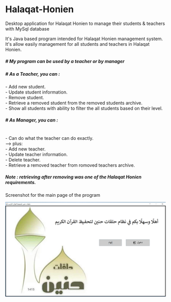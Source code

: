 # Halaqat-Honien
 Desktop application for Halaqat Honien to manage their students &amp; teachers with MySql database

It's Java based program intended for Halaqat Honien management system.<br>
It's allow easily management for all students and teachers in Halaqat Honien.

<h5># My program can be used by a teacher or by manager</h5>

<h5># As a Teacher, you can :</h5>
- Add new student.<br>
- Update student information.<br>
- Remove student.<br>
- Retrieve a removed student from the removed students archive.<br>
- Show all students with ability to filter the all students based on their level.


<h5># As Manager, you can :</h5><br>
- Can do what the teacher can do exactly.<br>
--> plus:<br>
    - Add new teacher.<br>
    - Update teacher information.<br>
    - Delete teacher.<br>
    - Retrieve a removed teacher from romoved teachers archive.<br>
    
<h5>Note : retrieving after removing was one of the Halaqat Honien requirements.</h5>

Screenshot for the main page of the program

<img src="screenshots/Main-page.png">


